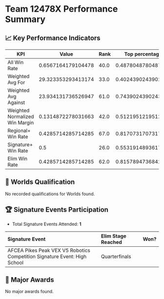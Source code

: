 # Team 12478X Performance Summary

## 📈 Key Performance Indicators
| KPI | Value | Rank | Top percentage |
| --- | ----- | ---- | ----- |
| All Win Rate | 0.6567164179104478 | 40.0 | 0.4878048780487805 |
| Weighted Avg For | 29.323353293413174 | 33.0 | 0.4024390243902439 |
| Weighted Avg Against | 23.934131736526947 | 61.0 | 0.7439024390243902 |
| Weighted Normalized Win Margin | 0.1314872278031663 | 42.0 | 0.5121951219512195 |
| Regional+ Win Rate | 0.4285714285714285 | 67.0 | 0.8170731707317073 |
| Signature+ Win Rate | 0.5 | 26.0 | 0.5531914893617021 |
| Elim Win Rate | 0.4285714285714285 | 62.0 | 0.8157894736842105 |


## 🎯 Worlds Qualification
No recorded qualifications for Worlds found.

## 🏆 Signature Events Participation
- Total Signature Events Attended: **1**

| Signature Event | Elim Stage Reached | Won? |
|:----------------|:-------------------|:----|
| AFCEA Pikes Peak VEX V5 Robotics Competition Signature Event: High School | Quarterfinals |  |


## 🥇 Major Awards
No major awards found.
